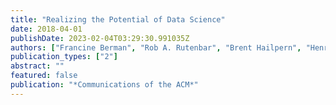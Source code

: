 ```yaml
---
title: "Realizing the Potential of Data Science"
date: 2018-04-01
publishDate: 2023-02-04T03:29:30.991035Z
authors: ["Francine Berman", "Rob A. Rutenbar", "Brent Hailpern", "Henrik Christensen", "Susan Davidson", "Deborah Estrin", "Michael Franklin", "Margaret Martonosi", "Padma Raghavan", "Victoria Stodden", "Alexander S. Szalay"]
publication_types: ["2"]
abstract: ""
featured: false
publication: "*Communications of the ACM*"
---
```


